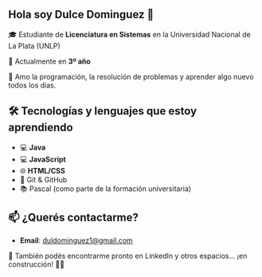 ## Hola soy Dulce Dominguez 👋

🎓 Estudiante de **Licenciatura en Sistemas** en la Universidad Nacional de La Plata (UNLP)

📍 Actualmente en **3º año**

🧠 Amo la programación, la resolución de problemas y aprender algo nuevo todos los dias.

## 🛠️ Tecnologías y lenguajes que estoy aprendiendo
- 💻 **Java**
- 💻 **JavaScript**
- 🌐 **HTML/CSS**
- 🔁 Git & GitHub
- 📚 Pascal (como parte de la formación universitaria)

## 📫 ¿Querés contactarme?
- **Email**: duldominguez1@gmail.com

📎 También podés encontrarme pronto en LinkedIn y otros espacios... ¡en construcción! 🚧😉
<!--
**Dulceguez/Dulceguez** is a ✨ _special_ ✨ repository because its `README.md` (this file) appears on your GitHub profile.

Here are some ideas to get you started:

- 🔭 I’m currently working on ...
- 🌱 I’m currently learning ...
- 👯 I’m looking to collaborate on ...
- 🤔 I’m looking for help with ...
- 💬 Ask me about ...
- 📫 How to reach me: ...
- 😄 Pronouns: ...
- ⚡ Fun fact: ...
-->
